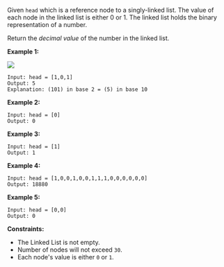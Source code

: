 Given `head` which is a reference node to a singly-linked list. The value of
each node in the linked list is either 0 or 1. The linked list holds the
binary representation of a number.

Return the _decimal value_ of the number in the linked list.



**Example 1:**

![](https://assets.leetcode.com/uploads/2019/12/05/graph-1.png)

    
    
    Input: head = [1,0,1]
    Output: 5
    Explanation: (101) in base 2 = (5) in base 10
    

**Example 2:**

    
    
    Input: head = [0]
    Output: 0
    

**Example 3:**

    
    
    Input: head = [1]
    Output: 1
    

**Example 4:**

    
    
    Input: head = [1,0,0,1,0,0,1,1,1,0,0,0,0,0,0]
    Output: 18880
    

**Example 5:**

    
    
    Input: head = [0,0]
    Output: 0
    



**Constraints:**

  * The Linked List is not empty.
  * Number of nodes will not exceed `30`.
  * Each node's value is either `0` or `1`.

